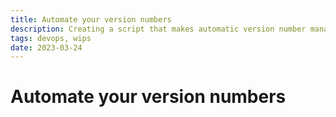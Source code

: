 ```yaml
---
title: Automate your version numbers
description: Creating a script that makes automatic version number management easy.
tags: devops, wips
date: 2023-03-24
---
```


# Automate your version numbers

